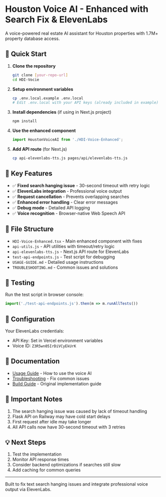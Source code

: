 # Houston Voice AI - Enhanced with Search Fix & ElevenLabs

A voice-powered real estate AI assistant for Houston properties with 1.7M+ property database access.

## 🚀 Quick Start

1. **Clone the repository**
   ```bash
   git clone [your-repo-url]
   cd HDI-Vocie
   ```

2. **Setup environment variables**
   ```bash
   cp .env.local.example .env.local
   # Edit .env.local with your API keys (already included in example)
   ```

3. **Install dependencies** (if using in Next.js project)
   ```bash
   npm install
   ```

4. **Use the enhanced component**
   ```javascript
   import HoustonVoiceAI from './HDI-Voice-Enhanced';
   ```

5. **Add API route** (for Next.js)
   ```bash
   cp api-elevenlabs-tts.js pages/api/elevenlabs-tts.js
   ```

## 🎯 Key Features

- ✅ **Fixed search hanging issue** - 30-second timeout with retry logic
- ✅ **ElevenLabs integration** - Professional voice output
- ✅ **Request cancellation** - Prevents overlapping searches
- ✅ **Enhanced error handling** - Clear error messages
- ✅ **Debug mode** - Detailed API logging
- ✅ **Voice recognition** - Browser-native Web Speech API

## 📁 File Structure

- `HDI-Voice-Enhanced.tsx` - Main enhanced component with fixes
- `api-utils.js` - API utilities with timeout/retry logic
- `api-elevenlabs-tts.js` - Next.js API route for ElevenLabs
- `test-api-endpoints.js` - Test script for debugging
- `USAGE-GUIDE.md` - Detailed usage instructions
- `TROUBLESHOOTING.md` - Common issues and solutions

## 🧪 Testing

Run the test script in browser console:
```javascript
import('./test-api-endpoints.js').then(m => m.runAllTests())
```

## 🔧 Configuration

Your ElevenLabs credentials:
- API Key: Set in Vercel environment variables
- Voice ID: `Z3R5wn05IrDiVCyEkUrK`

## 📖 Documentation

- [Usage Guide](./USAGE-GUIDE.md) - How to use the voice AI
- [Troubleshooting](./TROUBLESHOOTING.md) - Fix common issues
- [Build Guide](./houston-voice-ai-build-guide.md) - Original implementation guide

## 🚨 Important Notes

1. The search hanging issue was caused by lack of timeout handling
2. Flask API on Railway may have cold start delays
3. First request after idle may take longer
4. All API calls now have 30-second timeout with 3 retries

## 💡 Next Steps

1. Test the implementation
2. Monitor API response times
3. Consider backend optimizations if searches still slow
4. Add caching for common queries

---

Built to fix text search hanging issues and integrate professional voice output via ElevenLabs.